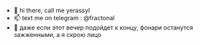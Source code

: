 - 👋 hi there, call me yerassyl
- 📫 text me on telegram : @fractonal
- 🏮 даже если этот вечер подойдет к концу, фонари останутся зажженными, а я скрою лицо
